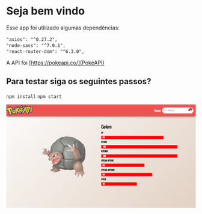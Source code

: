 # Seja bem vindo

Esse app foi utilizado algumas dependências:

    "axios": "^0.27.2",
    "node-sass": "^7.0.1",
    "react-router-dom": "^6.3.0",

A API foi [https://pokeapi.co/](PokéAPI)

## Para testar siga os seguintes passos?

`npm install`
`npm start`

<img src="./indexPokeloja.png" alt="My cool logo"/>